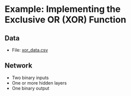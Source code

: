 # Example: Implementing the Exclusive OR (XOR) Function

## Data
- File: [xor_data.csv](xor_data.scv)

## Network
- Two binary inputs
- One or more hidden layers
- One binary output
